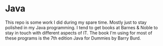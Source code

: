 # Java
This repo is some work I did during my spare time. Mostly just to stay polished in my Java programming. I tend to get books at Barnes & Noble to stay in touch with different aspects of IT. The book I'm using for most of these programs is the 7th edition Java for Dummies by Barry Burd.
